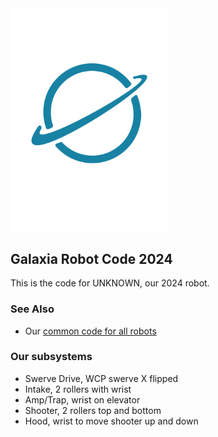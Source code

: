 <img src="important-files/markdown/galaxia-logo.png" width="50%">

## Galaxia Robot Code 2024
This is the code for UNKNOWN, our 2024 robot.

### See Also
 - Our [common code for all robots](https://github.com/Galaxia5987/common)

### Our subsystems
 - Swerve Drive, WCP swerve X flipped
 - Intake, 2 rollers with wrist
 - Amp/Trap, wrist on elevator
 - Shooter, 2 rollers top and bottom
 - Hood, wrist to move shooter up and down